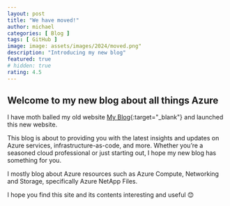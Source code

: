 ```yaml
---
layout: post
title: "We have moved!" 
author: michael
categories: [ Blog ]
tags: [ GitHub ]
image: image: assets/images/2024/moved.png"
description: "Introducing my new blog"
featured: true
# hidden: true
rating: 4.5
---
```


## Welcome to my new blog about all things Azure

I have moth balled my old website [My Blog](https://blog.mashfords.com){:target="_blank"} and launched this new website.

This blog is about to providing you with the latest insights and updates on Azure services, infrastructure-as-code, and more. Whether you’re a seasoned cloud professional or just starting out, I hope my new blog has something for you.

I mostly blog about Azure resources such as Azure Compute, Networking and Storage, specifically Azure NetApp Files.

I hope you find this site and its contents interesting and useful 😊

